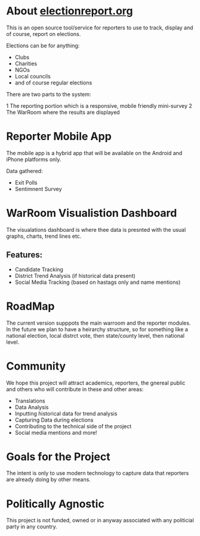 # About [electionreport.org](http://electionreport.org)
This is an open source tool/service for reporters to use to track, display and of course, report on elections.

Elections can be for anything:
* Clubs
* Charities
* NGOs
* Local councils
* and of course regular elections

There are two parts to the system:

1 The reporting portion which is a responsive, mobile friendly mini-survey
2 The WarRoom where the results are displayed

# Reporter Mobile App
The mobile app is a hybrid app that will be available on the Android and iPhone platforms only.

Data gathered:

* Exit Polls
* Sentimnent Survey

# WarRoom Visualistion Dashboard
The visualations dashboard is where thee data is presnted with the usual graphs, charts, trend lines etc.

## Features:
* Candidate Tracking
* District Trend Analysis (if historical data present)
* Social Media Tracking (based on hastags only and name mentions)

# RoadMap
The current version supppots the main warroom and the reporter modules. In the future we plan to have a heirarchy structure, so for something like a national election, local distrct vote, then state/county level, then national level.

# Community
We hope this project will attract academics, reporters, the gnereal public and others who will contribute in these and other areas:

* Translations
* Data Analysis
* Inputting historical data for trend analysis
* Capturing Data during elections
* Contributing to the technical side of the project
* Social media mentions and more!

# Goals for the Project

The intent is only to use modern technology to capture data that reporters are already doing by other means.

# Politically Agnostic

This project is not funded, owned or in anyway associated with any politicial party in any country.
